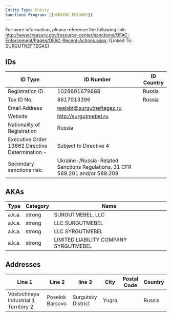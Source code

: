 ```yaml
---
Entity Type: Entity
Sanctions Program: [[UKRAINE-EO13662]]
---
```

For more information, please reference the following link: http://www.treasury.gov/resource-center/sanctions/OFAC-Enforcement/Pages/OFAC-Recent-Actions.aspx; (Linked To: SURGUTNEFTEGAS)

## IDs
| ID Type | ID Number | ID Country |
|---------|-----------|------------|
| Registration ID | 1028601679688 | Russia |
| Tax ID No. | 8617013396 | Russia |
| Email Address | realsbt@surgutneftegaz.ru |  |
| Website | http://surgutmebel.ru |  |
| Nationality of Registration | Russia |  |
| Executive Order 13662 Directive Determination - | Subject to Directive 4 |  |
| Secondary sanctions risk: | Ukraine-/Russia-Related Sanctions Regulations, 31 CFR 589.201 and/or 589.209 |  |


## AKAs
| Type | Category | Name      | 
|------|----------|-----------|
| a.k.a. | strong | SURGUTMEBEL, LLC |
| a.k.a. | strong | LLC SURGUTMEBEL |
| a.k.a. | strong | LLC SYRGUTMEBEL |
| a.k.a. | strong | LIMITED LIABILITY COMPANY SYRGUTMEBEL |


## Addresses
| Line 1 | Line 2 | line 3 | City | Postal Code| Country | 
|--------|--------|--------|------|------------|---------|
| Vostochnaya Industrial 1 Territory 2 | Poselok Barsovo | Surgutsky District | Yugra |  | Russia |

